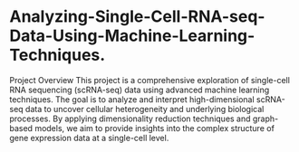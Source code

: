 # Analyzing-Single-Cell-RNA-seq-Data-Using-Machine-Learning-Techniques.

Project Overview
This project is a comprehensive exploration of single-cell RNA sequencing (scRNA-seq) data using advanced machine learning techniques. The goal is to analyze and interpret high-dimensional scRNA-seq data to uncover cellular heterogeneity and underlying biological processes. By applying dimensionality reduction techniques and graph-based models, we aim to provide insights into the complex structure of gene expression data at a single-cell level.
